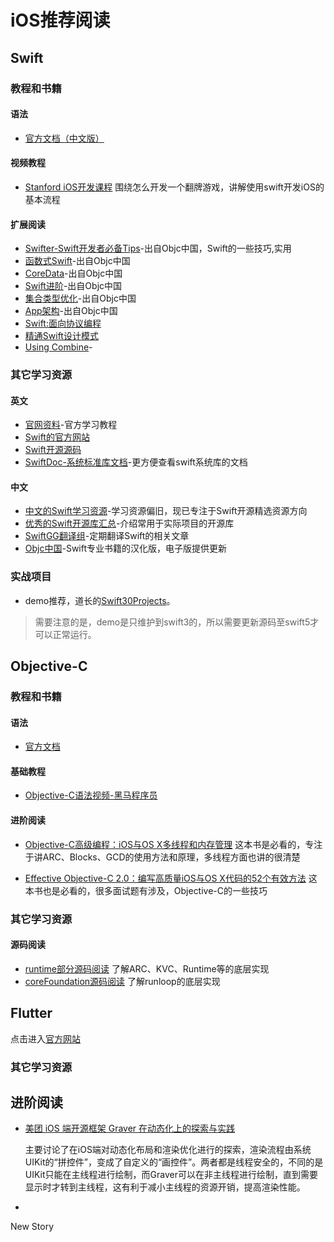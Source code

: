 # iOS推荐阅读

<!--[toc]-->

## Swift

### 教程和书籍
#### 语法
 - [官方文档（中文版）](https://www.cnswift.org/)

#### 视频教程
- [Stanford iOS开发课程](https://www.bilibili.com/video/av42035892)
围绕怎么开发一个翻牌游戏，讲解使用swift开发iOS的基本流程  

#### 扩展阅读
- [Swifter-Swift开发者必备Tips](https://objccn.io/products/)-出自Objc中国，Swift的一些技巧,实用  
- [函数式Swift](https://objccn.io/products/)-出自Objc中国  
- [CoreData](https://objccn.io/products/)-出自Objc中国  
- [Swift进阶](https://objccn.io/products/)-出自Objc中国  
- [集合类型优化](https://objccn.io/products/)-出自Objc中国  
- [App架构](https://objccn.io/products/)-出自Objc中国  
- [Swift:面向协议编程]()  
- [精通Swift设计模式]()
- [Using Combine](https://heckj.github.io/swiftui-notes/)-

### 其它学习资源
#### 英文
* [官网资料](https://developer.apple.com/swift/resources/)-官方学习教程
* [Swift的官方网站](https://swift.org)
* [Swift开源源码](https://github.com/apple/swift-evolution)
* [SwiftDoc-系统标准库文档](http://swiftdoc.org/)-更方便查看swift系统库的文档

#### 中文
* [中文的Swift学习资源](https://github.com/ipader/SwiftGuide)-学习资源偏旧，现已专注于Swift开源精选资源方向
* [优秀的Swift开源库汇总](https://github.com/SwiftOldDriver/SwiftMarch)-介绍常用于实际项目的开源库
* [SwiftGG翻译组](http://swift.gg)-定期翻译Swift的相关文章
* [Objc中国](https://objccn.io/products/)-Swift专业书籍的汉化版，电子版提供更新


### 实战项目
- demo推荐，道长的[Swift30Projects](https://github.com/soapyigu/Swift30Projects)。

>需要注意的是，demo是只维护到swift3的，所以需要更新源码至swift5才可以正常运行。


## Objective-C
### 教程和书籍
#### 语法  
- [官方文档](https://developer.apple.com/library/archive/documentation/Cocoa/Conceptual/ProgrammingWithObjectiveC/Introduction/Introduction.html#//apple_ref/doc/uid/TP40011210)

#### 基础教程
- [Objective-C语法视频-黑马程序员](https://search.bilibili.com/all?keyword=Objective-C&from_source=nav_search)

#### 进阶阅读
- [Objective-C高级编程：iOS与OS X多线程和内存管理]()
这本书是必看的，专注于讲ARC、Blocks、GCD的使用方法和原理，多线程方面也讲的很清楚

- [Effective Objective-C 2.0：编写高质量iOS与OS X代码的52个有效方法]()
这本书也是必看的，很多面试题有涉及，Objective-C的一些技巧

### 其它学习资源
#### 源码阅读
- [runtime部分源码阅读](https://opensource.apple.com/source/objc4/v)
了解ARC、KVC、Runtime等的底层实现
- [coreFoundation源码阅读](https://opensource.apple.com/source/CF/)
了解runloop的底层实现

## Flutter
点击进入[官方网站](https://flutter.dev/)

### 其它学习资源



## 进阶阅读

* [美团 iOS 端开源框架 Graver 在动态化上的探索与实践](https://mp.weixin.qq.com/s/PD9hnWv8B32ZCYj1UokUBA)

  主要讨论了在iOS端对动态化布局和渲染优化进行的探索，渲染流程由系统UIKit的“拼控件”，变成了自定义的“画控件”。两者都是线程安全的，不同的是UIKit只能在主线程进行绘制，而Graver可以在非主线程进行绘制，直到需要显示时才转到主线程，这有利于减小主线程的资源开销，提高渲染性能。

* 

New Story